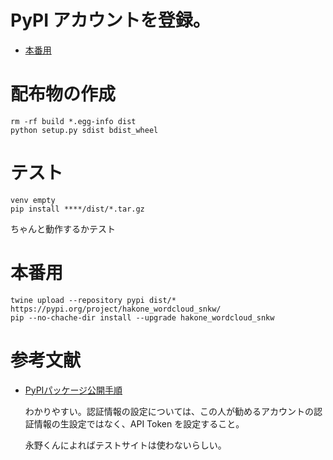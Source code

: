 # PyPI アカウントを登録。

- [本番用](https://pypi.python.org/pypi?%3Aaction=register_form)

# 配布物の作成

```
rm -rf build *.egg-info dist
python setup.py sdist bdist_wheel
```

# テスト

```
venv empty
pip install ****/dist/*.tar.gz
```

ちゃんと動作するかテスト

# 本番用

```
twine upload --repository pypi dist/*
https://pypi.org/project/hakone_wordcloud_snkw/
pip --no-chache-dir install --upgrade hakone_wordcloud_snkw
```

# 参考文献
- [PyPIパッケージ公開手順](https://qiita.com/shinichi-takii/items/e90dcf7550ef13b047b5)

    わかりやすい。認証情報の設定については、この人が勧めるアカウントの認証情報の生設定ではなく、API Token を設定すること。

    永野くんによればテストサイトは使わないらしい。
